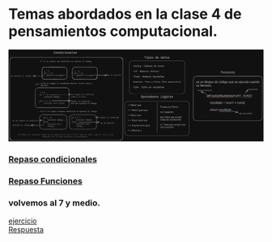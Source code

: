 # Temas abordados en la clase 4 de pensamientos computacional.

![alt text](../../pizarron/clase04.png)

### [Repaso condicionales](../clase03/condicionales.ipynb)

### [Repaso Funciones](../clase02/funciones.ipynb)

### volvemos al 7 y medio.

[ejercicio](../../ejercicios/ejercicio05.py)<br>
[Respuesta](../../ejercicios/respuestas/)
